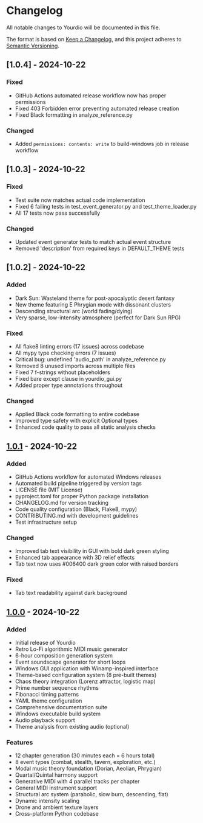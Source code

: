 # Changelog

All notable changes to Yourdio will be documented in this file.

The format is based on [Keep a Changelog](https://keepachangelog.com/en/1.0.0/),
and this project adheres to [Semantic Versioning](https://semver.org/spec/v2.0.0.html).

## [1.0.4] - 2024-10-22

### Fixed
- GitHub Actions automated release workflow now has proper permissions
- Fixed 403 Forbidden error preventing automated release creation
- Fixed Black formatting in analyze_reference.py

### Changed
- Added `permissions: contents: write` to build-windows job in release workflow

## [1.0.3] - 2024-10-22

### Fixed
- Test suite now matches actual code implementation
- Fixed 6 failing tests in test_event_generator.py and test_theme_loader.py
- All 17 tests now pass successfully

### Changed
- Updated event generator tests to match actual event structure
- Removed 'description' from required keys in DEFAULT_THEME tests

## [1.0.2] - 2024-10-22

### Added
- Dark Sun: Wasteland theme for post-apocalyptic desert fantasy
- New theme featuring E Phrygian mode with dissonant clusters
- Descending structural arc (world fading/dying)
- Very sparse, low-intensity atmosphere (perfect for Dark Sun RPG)

### Fixed
- All flake8 linting errors (17 issues) across codebase
- All mypy type checking errors (7 issues)
- Critical bug: undefined 'audio_path' in analyze_reference.py
- Removed 8 unused imports across multiple files
- Fixed 7 f-strings without placeholders
- Fixed bare except clause in yourdio_gui.py
- Added proper type annotations throughout

### Changed
- Applied Black code formatting to entire codebase
- Improved type safety with explicit Optional types
- Enhanced code quality to pass all static analysis checks

## [1.0.1] - 2024-10-22

### Added
- GitHub Actions workflow for automated Windows releases
- Automated build pipeline triggered by version tags
- LICENSE file (MIT License)
- pyproject.toml for proper Python package installation
- CHANGELOG.md for version tracking
- Code quality configuration (Black, Flake8, mypy)
- CONTRIBUTING.md with development guidelines
- Test infrastructure setup

### Changed
- Improved tab text visibility in GUI with bold dark green styling
- Enhanced tab appearance with 3D relief effects
- Tab text now uses #006400 dark green color with raised borders

### Fixed
- Tab text readability against dark background

## [1.0.0] - 2024-10-22

### Added
- Initial release of Yourdio
- Retro Lo-Fi algorithmic MIDI music generator
- 6-hour composition generation system
- Event soundscape generator for short loops
- Windows GUI application with Winamp-inspired interface
- Theme-based configuration system (8 pre-built themes)
- Chaos theory integration (Lorenz attractor, logistic map)
- Prime number sequence rhythms
- Fibonacci timing patterns
- YAML theme configuration
- Comprehensive documentation suite
- Windows executable build system
- Audio playback support
- Theme analysis from existing audio (optional)

### Features
- 12 chapter generation (30 minutes each = 6 hours total)
- 8 event types (combat, stealth, tavern, exploration, etc.)
- Modal music theory foundation (Dorian, Aeolian, Phrygian)
- Quartal/Quintal harmony support
- Generative MIDI with 4 parallel tracks per chapter
- General MIDI instrument support
- Structural arc system (parabolic, slow burn, descending, flat)
- Dynamic intensity scaling
- Drone and ambient texture layers
- Cross-platform Python codebase

[1.0.1]: https://github.com/kostchei/Yourdio/compare/v1.0.0...v1.0.1
[1.0.0]: https://github.com/kostchei/Yourdio/releases/tag/v1.0.0
